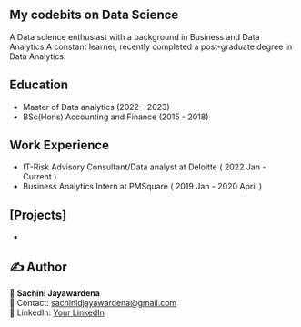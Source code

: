 ## My codebits on Data Science
A Data science enthusiast with a background in Business and Data Analytics.A constant learner, recently completed a post-graduate degree in Data Analytics. 

## Education
- Master of Data analytics (2022 - 2023)
- BSc(Hons) Accounting and Finance (2015 - 2018)

## Work Experience
- IT-Risk Advisory Consultant/Data analyst at Deloitte ( 2022 Jan - Current )
- Business Analytics Intern at PMSquare ( 2019 Jan - 2020 April )

## [Projects]
- 



## ✍️ Author  
👤 **Sachini Jayawardena**  
📧 Contact: sachinidjayawardena@gmail.com  
💼 LinkedIn: [Your LinkedIn](linkedin.com/in/sachini-jayawardena)  
